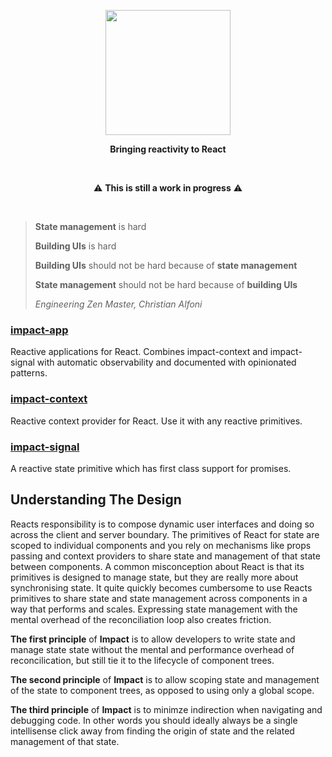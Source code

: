 
<p align="center">
  <img align="center" width="200" src="https://github.com/christianalfoni/impact/assets/3956929/5279b512-e4d9-4474-92cf-7d06b356e23c" />
</p>
<p align="center">
  <b>Bringing reactivity to React</b>
</p>

<br />

<p align="center">
⚠️ <b>This is still a work in progress</b> ⚠️
</p>

<br/>

> **State management** is hard
>
> **Building UIs** is hard
>
> **Building UIs** should not be hard because of **state management**
>
> **State management** should not be hard because of **building UIs**
>
> *Engineering Zen Master, Christian Alfoni*

### [impact-app](./app/README.md)
Reactive applications for React. Combines impact-context and impact-signal with automatic observability and documented with opinionated patterns.

### [impact-context](./context/README.md)
Reactive context provider for React. Use it with any reactive primitives.


### [impact-signal](./signal/README.md)
A reactive state primitive which has first class support for promises.



## Understanding The Design

Reacts responsibility is to compose dynamic user interfaces and doing so across the client and server boundary. The primitives of React for state are scoped to individual components and you rely on mechanisms like props passing and context providers to share state and management of that state between components. A common misconception about React is that its primitives is designed to manage state, but they are really more about synchronising state. It quite quickly becomes cumbersome to use Reacts primitives to share state and state management across components in a way that performs and scales. Expressing state management with the mental overhead of the reconciliation loop also creates friction.

**The first principle** of **Impact** is to allow developers to write state and manage state state without the mental and performance overhead of reconcilication, but still tie it to the lifecycle of component trees.

**The second principle** of **Impact** is to allow scoping state and management of the state to component trees, as opposed to using only a global scope.

**The third principle** of **Impact** is to minimze indirection when navigating and debugging code. In other words you should ideally always be a single intellisense click away from finding the origin of state and the related management of that state.

